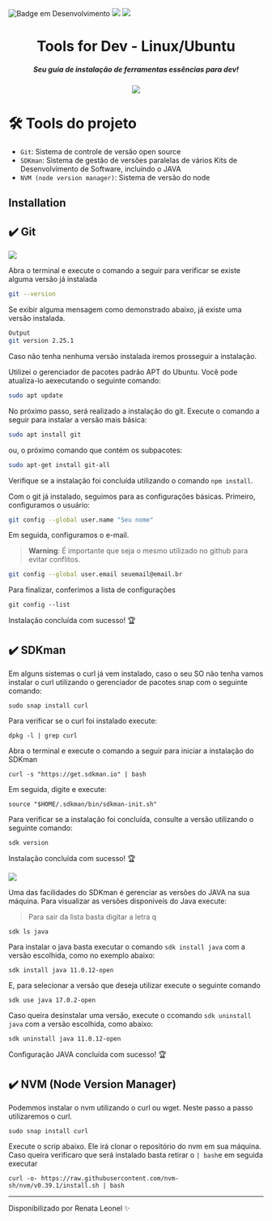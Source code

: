 ![Badge em Desenvolvimento](http://img.shields.io/static/v1?label=STATUS&message=EM%20DESENVOLVIMENTO&color=GREEN&style=for-the-badge)
<img src="https://img.shields.io/badge/Linux-FCC624?style=for-the-badge&logo=linux&logoColor=black"/> <img src="https://img.shields.io/badge/Ubuntu-E95420?style=for-the-badge&logo=ubuntu&logoColor=white"/>

<h1 align="center"> Tools for Dev - Linux/Ubuntu</h1>

<h5 align="center">Seu guia de instalação de ferramentas essências para dev!</h5>

<p align="center">
<img src="https://github.com/RenataLeonel/toolsDev/assets/62951843/dc15729b-2d69-43db-98fe-124090ee9e27"/>
</p>

# 🛠️  Tools do projeto

- `Git`: Sistema de controle de versão open source
- `SDKman`: Sistema de gestão de versões paralelas de vários Kits de Desenvolvimento de Software, incluindo o JAVA
- `NVM (node version manager)`: Sistema de versão do node
 
## Installation

## ✔️ Git
<img src="https://img.shields.io/badge/GIT-E44C30?style=for-the-badge&logo=git&logoColor=white"/>

Abra o terminal e execute o comando a seguir para verificar se existe alguma versão já instalada
```bash
git --version
```
Se exibir alguma mensagem como demonstrado abaixo, já existe uma versão instalada.
```bash
Output
git version 2.25.1
```

Caso não tenha nenhuma versão instalada iremos prosseguir a instalação.

Utilizei o gerenciador de pacotes padrão APT do Ubuntu. Você pode atualiza-lo aexecutando o seguinte comando:
```bash
sudo apt update
```

No próximo passo, será realizado a instalação do git. Execute o comando a seguir para instalar a versão mais básica:
```bash
sudo apt install git
```
ou, o próximo comando que contém os subpacotes:
```bash
sudo apt-get install git-all
```

Verifique se a instalação foi concluída utilizando o comando `npm install`.

Com o git já instalado, seguimos para as configurações básicas.
Primeiro, configuramos o usuário:
```bash
git config --global user.name "Seu nome"
```
Em seguida, configuramos o e-mail. 

> **Warning**: É importante que seja o mesmo utilizado no github para evitar conflitos.
```bash
git config --global user.email seuemail@email.br
```

Para finalizar, conferimos a lista de configurações
```
git config --list
```
Instalação concluída com sucesso! 🏆 

## ✔️ SDKman

Em alguns sistemas o curl já vem instalado, caso o seu SO não tenha vamos instalar o curl utilizando o gerenciador de pacotes snap com o seguinte comando:
```
sudo snap install curl
```
Para verificar se o curl foi instalado execute:
```
dpkg -l | grep curl
```

Abra o terminal e execute o comando a seguir para iniciar a instalação do SDKman
```
curl -s "https://get.sdkman.io" | bash
```

Em seguida, digite e execute:
```
source "$HOME/.sdkman/bin/sdkman-init.sh"
```

Para verificar se a instalação foi concluída, consulte a versão utilizando o seguinte comando:
```
sdk version
```
Instalação concluída com sucesso! 🏆 

<img src="https://img.shields.io/badge/Java-ED8B00?style=for-the-badge&logo=java&logoColor=white"/>

Uma das facilidades do SDKman é gerenciar as versões do JAVA na sua máquina. Para visualizar as versões disponiveís do Java execute:
> Para sair da lista basta digitar a letra q 
```
sdk ls java
```

Para instalar o java basta executar o comando `sdk install java` com a versão escolhida, como no exemplo abaixo:
```
sdk install java 11.0.12-open
```

E, para selecionar a versão que deseja utilizar execute o seguinte comando
```
sdk use java 17.0.2-open
```

Caso queira desinstalar uma versão, execute o ccomando `sdk uninstall java` com a versão escolhida, como abaixo:
```
sdk uninstall java 11.0.12-open
```
Configuração JAVA concluída com sucesso! 🏆 

## ✔️ NVM (Node Version Manager)
Podemmos instalar o nvm utilizando o curl ou wget. Neste passo a passo utilizaremos o curl.
```
sudo snap install curl
```
Execute o scrip abaixo. Ele irá clonar o repositório do nvm em sua máquina. Caso queira verificaro que será instalado basta retirar o `| bash`e em seguida executar 
```
curl -o- https://raw.githubusercontent.com/nvm-sh/nvm/v0.39.1/install.sh | bash
```


------------

Disponibilizado por Renata Leonel ✨
